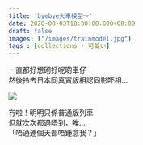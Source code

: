 ```yaml
---
title: 'byebye火車模型～'
date: 2020-08-03T18:30:00.000+08:00
draft: false
images: ["/images/trainmodel.jpg"]
tags : [collections - 可愛い]
---
```


一直都好想砌好呢啲車仔  
然後拎去日本同真實版相認同影吓相...

![](/images/trainmodel.jpg) 

冇啦！明明只係普通版列車  
但就次次都遇唔到，唉...  
「唔通連個天都唔鍾意我？」  
